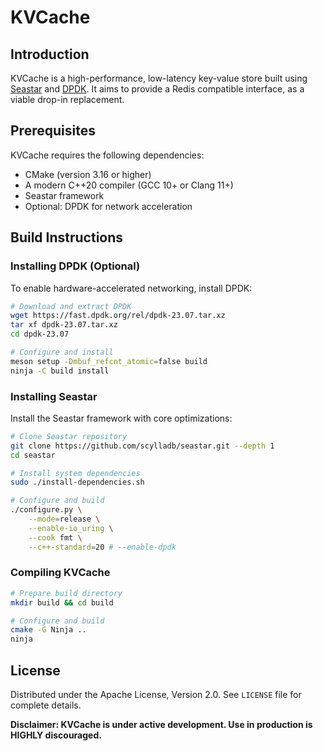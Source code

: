 # KVCache

## Introduction

KVCache is a high-performance, low-latency key-value store built using [Seastar](https://seastar.io) and [DPDK](https://dpdk.org). It aims to provide a Redis compatible interface, as a viable drop-in replacement.

## Prerequisites

KVCache requires the following dependencies:
- CMake (version 3.16 or higher)
- A modern C++20 compiler (GCC 10+ or Clang 11+)
- Seastar framework
- Optional: DPDK for network acceleration

## Build Instructions

### Installing DPDK (Optional)

To enable hardware-accelerated networking, install DPDK:

```bash
# Download and extract DPDK
wget https://fast.dpdk.org/rel/dpdk-23.07.tar.xz
tar xf dpdk-23.07.tar.xz
cd dpdk-23.07

# Configure and install
meson setup -Dmbuf_refcnt_atomic=false build
ninja -C build install
```

### Installing Seastar

Install the Seastar framework with core optimizations:

```bash
# Clone Seastar repository
git clone https://github.com/scylladb/seastar.git --depth 1
cd seastar

# Install system dependencies
sudo ./install-dependencies.sh

# Configure and build
./configure.py \
    --mode=release \
    --enable-io_uring \
    --cook fmt \
    --c++-standard=20 # --enable-dpdk
```

### Compiling KVCache

```bash
# Prepare build directory
mkdir build && cd build

# Configure and build
cmake -G Ninja ..
ninja
```

## License

Distributed under the Apache License, Version 2.0. See `LICENSE` file for complete details.


**Disclaimer: KVCache is under active development. Use in production is HIGHLY discouraged.**